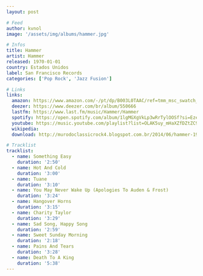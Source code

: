 ```yaml
---
layout: post

# Feed
author: kvnol
image: '/assets/img/albums/hammer.jpg'

# Infos
title: Hammer
artist: Hammer
released: 1970-01-01
country: Estados Unidos
label: San Francisco Records
categories: ['Pop Rock', 'Jazz Fusion']

# Links
links:
  amazon: https://www.amazon.com/-/pt/dp/B003L0TAAC/ref=tmm_msc_swatch_0?_encoding=UTF8&qid=&sr=
  deezer: https://www.deezer.com/br/album/550666
  lastfm: https://www.last.fm/music/Hammer/Hammer
  spotify: https://open.spotify.com/album/1lgMGXgVkLp3wRrTylOOSf?si=EzePxdvORr2SVHCc7-g30A
  youtube: https://music.youtube.com/playlist?list=OLAK5uy_mHaXZfDZtZC9HcSCsr-wO7BcIMPbkljng
  wikipedia:
  download: http://murodoclassicrock4.blogspot.com.br/2014/06/hammer-1970.html

# Tracklist
tracklist:
  - name: Something Easy
    duration: '2:50'
  - name: Hot And Cold
    duration: '3:00'
  - name: Tuane
    duration: '3:10'
  - name: You May Never Wake Up (Apologies To Auden & Frost)
    duration: '3:24'
  - name: Hangover Horns
    duration: '3:15'
  - name: Charity Taylor
    duration: '3:29'
  - name: Sad Song, Happy Song
    duration: '2:59'
  - name: Sweet Sunday Morning
    duration: '2:18'
  - name: Pains And Tears
    duration: '3:28'
  - name: Death To A King
    duration: '5:38'
---
```

